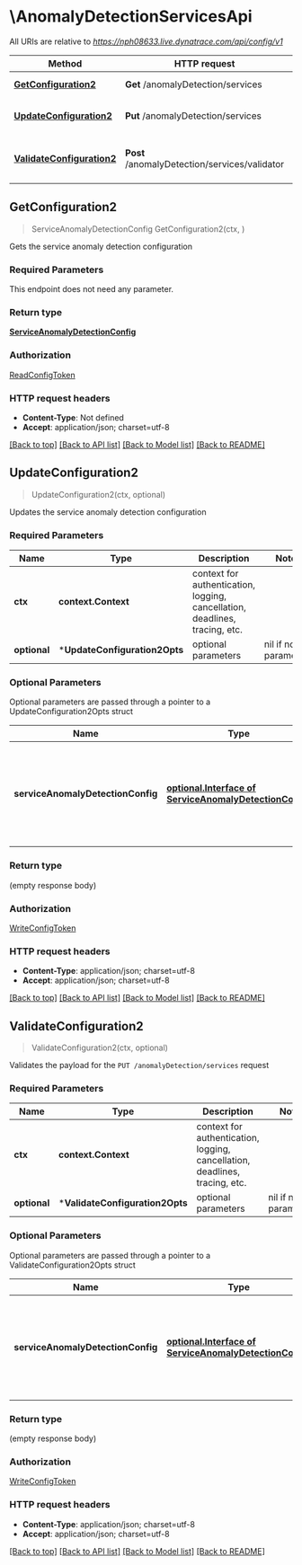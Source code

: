 # \AnomalyDetectionServicesApi

All URIs are relative to *https://nph08633.live.dynatrace.com/api/config/v1*

Method | HTTP request | Description
------------- | ------------- | -------------
[**GetConfiguration2**](AnomalyDetectionServicesApi.md#GetConfiguration2) | **Get** /anomalyDetection/services | Gets the service anomaly detection configuration
[**UpdateConfiguration2**](AnomalyDetectionServicesApi.md#UpdateConfiguration2) | **Put** /anomalyDetection/services | Updates the service anomaly detection configuration
[**ValidateConfiguration2**](AnomalyDetectionServicesApi.md#ValidateConfiguration2) | **Post** /anomalyDetection/services/validator | Validates the payload for the &#x60;PUT /anomalyDetection/services&#x60; request



## GetConfiguration2

> ServiceAnomalyDetectionConfig GetConfiguration2(ctx, )

Gets the service anomaly detection configuration

### Required Parameters

This endpoint does not need any parameter.

### Return type

[**ServiceAnomalyDetectionConfig**](ServiceAnomalyDetectionConfig.md)

### Authorization

[ReadConfigToken](../README.md#ReadConfigToken)

### HTTP request headers

- **Content-Type**: Not defined
- **Accept**: application/json; charset=utf-8

[[Back to top]](#) [[Back to API list]](../README.md#documentation-for-api-endpoints)
[[Back to Model list]](../README.md#documentation-for-models)
[[Back to README]](../README.md)


## UpdateConfiguration2

> UpdateConfiguration2(ctx, optional)

Updates the service anomaly detection configuration

### Required Parameters


Name | Type | Description  | Notes
------------- | ------------- | ------------- | -------------
**ctx** | **context.Context** | context for authentication, logging, cancellation, deadlines, tracing, etc.
 **optional** | ***UpdateConfiguration2Opts** | optional parameters | nil if no parameters

### Optional Parameters

Optional parameters are passed through a pointer to a UpdateConfiguration2Opts struct


Name | Type | Description  | Notes
------------- | ------------- | ------------- | -------------
 **serviceAnomalyDetectionConfig** | [**optional.Interface of ServiceAnomalyDetectionConfig**](ServiceAnomalyDetectionConfig.md)| The JSON body of the request. Contains parameters of the service anomaly detection configuration. | 

### Return type

 (empty response body)

### Authorization

[WriteConfigToken](../README.md#WriteConfigToken)

### HTTP request headers

- **Content-Type**: application/json; charset=utf-8
- **Accept**: application/json; charset=utf-8

[[Back to top]](#) [[Back to API list]](../README.md#documentation-for-api-endpoints)
[[Back to Model list]](../README.md#documentation-for-models)
[[Back to README]](../README.md)


## ValidateConfiguration2

> ValidateConfiguration2(ctx, optional)

Validates the payload for the `PUT /anomalyDetection/services` request

### Required Parameters


Name | Type | Description  | Notes
------------- | ------------- | ------------- | -------------
**ctx** | **context.Context** | context for authentication, logging, cancellation, deadlines, tracing, etc.
 **optional** | ***ValidateConfiguration2Opts** | optional parameters | nil if no parameters

### Optional Parameters

Optional parameters are passed through a pointer to a ValidateConfiguration2Opts struct


Name | Type | Description  | Notes
------------- | ------------- | ------------- | -------------
 **serviceAnomalyDetectionConfig** | [**optional.Interface of ServiceAnomalyDetectionConfig**](ServiceAnomalyDetectionConfig.md)| The JSON body of the request. Contains parameters of the service anomaly detection configuration. | 

### Return type

 (empty response body)

### Authorization

[WriteConfigToken](../README.md#WriteConfigToken)

### HTTP request headers

- **Content-Type**: application/json; charset=utf-8
- **Accept**: application/json; charset=utf-8

[[Back to top]](#) [[Back to API list]](../README.md#documentation-for-api-endpoints)
[[Back to Model list]](../README.md#documentation-for-models)
[[Back to README]](../README.md)

